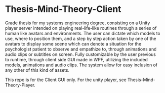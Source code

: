 # Thesis-Mind-Theory-Client
Grade thesis for my systems engineering degree, consisting on a Unity player server intended on playing real-life-like routines through a series of human like avatars and environments.
The user can dictate which models to use, where to position them, and a step by step action taken by one of the avatars to display some scene which can denote a situation for the psychologist
patient to observe and empathize to, through animations and audio clips or subtitles on screen. Fully customizable by the user previous to runtime, through client side GUI made in WPF, utilizing 
the included models, animations and audio clips. The system allow for easy inclusion of any other of this kind of assets.

This repo is for the Client GUI only. For the unity player, see Thesis-Mind-Theory-Player.
